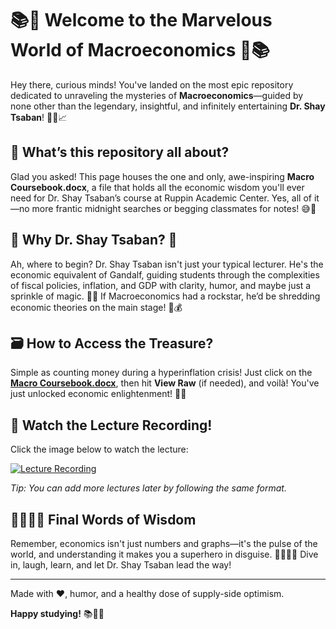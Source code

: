 # 📚🎉 Welcome to the Marvelous World of Macroeconomics 🎉📚

Hey there, curious minds! You've landed on the most epic repository dedicated to unraveling the mysteries of **Macroeconomics**—guided by none other than the legendary, insightful, and infinitely entertaining **Dr. Shay Tsaban**! 🧙‍♂️📈

## 🤔 What’s this repository all about?

Glad you asked! This page houses the one and only, awe-inspiring **Macro Coursebook.docx**, a file that holds all the economic wisdom you'll ever need for Dr. Shay Tsaban’s course at Ruppin Academic Center. Yes, all of it—no more frantic midnight searches or begging classmates for notes! 😅🙏

## 🌟 Why Dr. Shay Tsaban? 🌟

Ah, where to begin? Dr. Shay Tsaban isn't just your typical lecturer. He's the economic equivalent of Gandalf, guiding students through the complexities of fiscal policies, inflation, and GDP with clarity, humor, and maybe just a sprinkle of magic. 🧙✨ If Macroeconomics had a rockstar, he’d be shredding economic theories on the main stage! 🎸💰

## 🗃️ How to Access the Treasure?

Simple as counting money during a hyperinflation crisis! Just click on the **[Macro Coursebook.docx](Macro%20Coursebook.docx)**, then hit **View Raw** (if needed), and voilà! You've just unlocked economic enlightenment! 🔑📖

## 🎥 Watch the Lecture Recording!

Click the image below to watch the lecture:

[![Lecture Recording](https://img.youtube.com/vi/pBMn3h_NNK8/0.jpg)](https://www.youtube.com/watch?v=pBMn3h_NNK8)

*Tip: You can add more lectures later by following the same format.*

## 👩‍🎓👨‍🎓 Final Words of Wisdom

Remember, economics isn't just numbers and graphs—it's the pulse of the world, and understanding it makes you a superhero in disguise. 🦸‍♂️🦸‍♀️ Dive in, laugh, learn, and let Dr. Shay Tsaban lead the way!

---

Made with ❤️, humor, and a healthy dose of supply-side optimism.

**Happy studying!** 📚🥳✨
